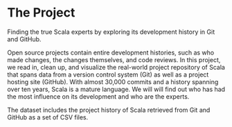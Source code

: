 # The Project
Finding the true Scala experts by exploring its development history in Git and GitHub.

Open source projects contain entire development histories, such as who made changes, the changes themselves, and code reviews. In this project, we read in, clean up, and visualize the real-world project repository of Scala that spans data from a version control system (Git) as well as a project hosting site (GitHub). With almost 30,000 commits and a history spanning over ten years, Scala is a mature language. We will will find out who has had the most influence on its development and who are the experts.

The dataset includes the project history of Scala retrieved from Git and GitHub as a set of CSV files.
